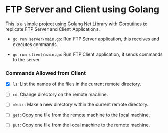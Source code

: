 # FTP Server and Client using Golang

This is a simple project using Golang Net Library with Goroutines to replicate FTP Server and Client Applications.

- `go run server/main.go`: Run FTP Server application, this receives and executes commands.

- `go run client/main.go`: Run FTP Client application, it sends commands to the server.

### Commands Allowed from Client

- [x] `ls`: List the names of the files in the current remote directory.

- [ ] `cd`: Change directory on the remote machine.

- [ ] `mkdir`: Make a new directory within the current remote directory.

- [ ] `get`: Copy one file from the remote machine to the local machine.

- [ ] `put`: Copy one file from the local machine to the remote machine.
